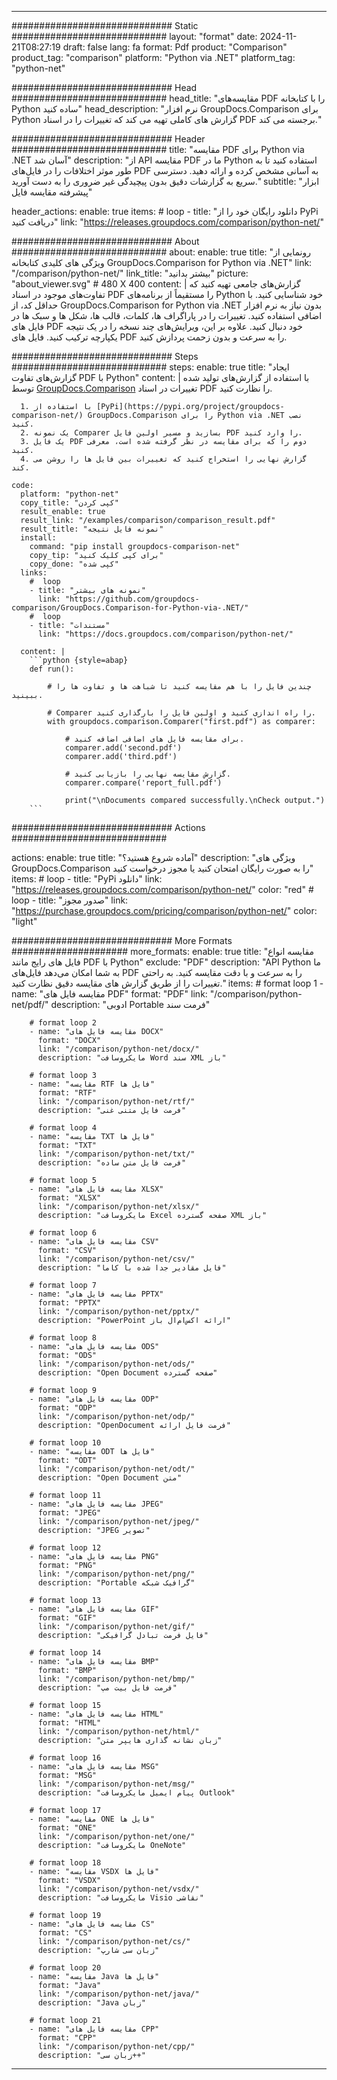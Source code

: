 
---
############################# Static ############################
layout: "format"
date:  2024-11-21T08:27:19
draft: false
lang: fa
format: Pdf
product: "Comparison"
product_tag: "comparison"
platform: "Python via .NET"
platform_tag: "python-net"

############################# Head ############################
head_title: "مقایسه‌های PDF را با کتابخانه Python ساده کنید"
head_description: "نرم افزار GroupDocs.Comparison برای Python گزارش های کاملی تهیه می کند که تغییرات را در اسناد PDF برجسته می کند."

############################# Header ############################
title: "مقایسه PDF برای Python via .NET آسان شد" 
description: "از API مقایسه PDF ما در Python استفاده کنید تا به طور موثر اختلافات را در فایل‌های PDF به آسانی مشخص کرده و ارائه دهید. دسترسی سریع به گزارشات دقیق بدون پیچیدگی غیر ضروری را به دست آورید."
subtitle: "ابزار پیشرفته مقایسه فایل" 

header_actions:
  enable: true
  items:
    #  loop
    - title: "دانلود رایگان خود را از PyPi دریافت کنید"
      link: "https://releases.groupdocs.com/comparison/python-net/"
      
############################# About ############################
about:
    enable: true
    title: "رونمایی از ویژگی های کلیدی کتابخانه GroupDocs.Comparison for Python via .NET"
    link: "/comparison/python-net/"
    link_title: "بیشتر بدانید"
    picture: "about_viewer.svg" # 480 X 400
    content: |
       گزارش‌های جامعی تهیه کنید که تفاوت‌های موجود در اسناد PDF را مستقیماً از برنامه‌های Python خود شناسایی کنید. با حداقل کد، از GroupDocs.Comparison for Python via .NET بدون نیاز به نرم افزار اضافی استفاده کنید. تغییرات را در پاراگراف ها، کلمات، قالب ها، شکل ها و سبک ها در فایل های PDF خود دنبال کنید. علاوه بر این، ویرایش‌های چند نسخه را در یک نتیجه یکپارچه ترکیب کنید. فایل های PDF را به سرعت و بدون زحمت پردازش کنید.

############################# Steps ############################
steps:
    enable: true
    title: "ایجاد گزارش‌های تفاوت PDF با Python"
    content: |
      با استفاده از گزارش‌های تولید شده توسط [GroupDocs.Comparison](https://products.groupdocs.com/comparison/python-net/) تغییرات در اسناد PDF را نظارت کنید.
      
      1. با استفاده از [PyPi](https://pypi.org/project/groupdocs-comparison-net/) GroupDocs.Comparison را برای Python via .NET نصب کنید.
      2. یک نمونه Comparer بسازید و مسیر اولین فایل PDF را وارد کنید.
      3. یک فایل PDF دوم را که برای مقایسه در نظر گرفته شده است، معرفی کنید.
      4. گزارش نهایی را استخراج کنید که تغییرات بین فایل ها را روشن می کند.
   
    code:
      platform: "python-net"
      copy_title: "کپی کردن"
      result_enable: true
      result_link: "/examples/comparison/comparison_result.pdf"
      result_title: "نمونه فایل نتیجه"
      install:
        command: "pip install groupdocs-comparison-net"
        copy_tip: "برای کپی کلیک کنید"
        copy_done: "کپی شده"
      links:
        #  loop
        - title: "نمونه های بیشتر"
          link: "https://github.com/groupdocs-comparison/GroupDocs.Comparison-for-Python-via-.NET/"
        #  loop
        - title: "مستندات"
          link: "https://docs.groupdocs.com/comparison/python-net/"
          
      content: |
        ```python {style=abap}
        def run():

            # چندین فایل را با هم مقایسه کنید تا شباهت ها و تفاوت ها را ببینید.

            # Comparer را راه اندازی کنید و اولین فایل را بارگذاری کنید.
            with groupdocs.comparison.Comparer("first.pdf") as comparer:

                # برای مقایسه فایل های اضافی اضافه کنید.
                comparer.add('second.pdf')
                comparer.add('third.pdf')

                # گزارش مقایسه نهایی را بازیابی کنید.
                comparer.compare('report_full.pdf')

                print("\nDocuments compared successfully.\nCheck output.")
        ```            

############################# Actions ############################

actions:
  enable: true
  title: "آماده شروع هستید؟"
  description: "ویژگی های GroupDocs.Comparison را به صورت رایگان امتحان کنید یا مجوز درخواست کنید"
  items:
    #  loop
    - title: "PyPi دانلود"
      link: "https://releases.groupdocs.com/comparison/python-net/"
      color: "red"
        #  loop
    - title: "صدور مجوز"
      link: "https://purchase.groupdocs.com/pricing/comparison/python-net/"
      color: "light"


############################# More Formats #####################
more_formats:
    enable: true
    title: "مقایسه انواع فایل های رایج مانند PDF با Python"
    exclude: "PDF"
    description: "API Python ما به شما امکان می‌دهد فایل‌های PDF را به سرعت و با دقت مقایسه کنید. به راحتی تغییرات را از طریق گزارش های مقایسه دقیق نظارت کنید."
    items: 
        # format loop 1
        - name: "مقایسه فایل های PDF"
          format: "PDF"
          link: "/comparison/python-net/pdf/"
          description: "ادوبی Portable فرمت سند"

        # format loop 2
        - name: "مقایسه فایل های DOCX"
          format: "DOCX"
          link: "/comparison/python-net/docx/"
          description: "مایکروسافت Word سند XML باز"

        # format loop 3
        - name: "مقایسه RTF فایل ها"
          format: "RTF"
          link: "/comparison/python-net/rtf/"
          description: "فرمت فایل متنی غنی"

        # format loop 4
        - name: "مقایسه TXT فایل ها"
          format: "TXT"
          link: "/comparison/python-net/txt/"
          description: "فرمت فایل متن ساده"

        # format loop 5
        - name: "مقایسه فایل های XLSX"
          format: "XLSX"
          link: "/comparison/python-net/xlsx/"
          description: "مایکروسافت Excel صفحه گسترده XML باز"

        # format loop 6
        - name: "مقایسه فایل های CSV"
          format: "CSV"
          link: "/comparison/python-net/csv/"
          description: "فایل مقادیر جدا شده با کاما"

        # format loop 7
        - name: "مقایسه فایل های PPTX"
          format: "PPTX"
          link: "/comparison/python-net/pptx/"
          description: "PowerPoint ارائه اکس‌ام‌ال باز"

        # format loop 8
        - name: "مقایسه فایل های ODS"
          format: "ODS"
          link: "/comparison/python-net/ods/"
          description: "Open Document صفحه گسترده"

        # format loop 9
        - name: "مقایسه فایل های ODP"
          format: "ODP"
          link: "/comparison/python-net/odp/"
          description: "OpenDocument فرمت فایل ارائه"

        # format loop 10
        - name: "مقایسه ODT فایل ها"
          format: "ODT"
          link: "/comparison/python-net/odt/"
          description: "Open Document متن"

        # format loop 11
        - name: "مقایسه فایل های JPEG"
          format: "JPEG"
          link: "/comparison/python-net/jpeg/"
          description: "JPEG تصویر"

        # format loop 12
        - name: "مقایسه فایل های PNG"
          format: "PNG"
          link: "/comparison/python-net/png/"
          description: "Portable گرافیک شبکه"

        # format loop 13
        - name: "مقایسه فایل های GIF"
          format: "GIF"
          link: "/comparison/python-net/gif/"
          description: "فایل فرمت تبادل گرافیکی"

        # format loop 14
        - name: "مقایسه فایل های BMP"
          format: "BMP"
          link: "/comparison/python-net/bmp/"
          description: "فرمت فایل بیت مپ"

        # format loop 15
        - name: "مقایسه فایل های HTML"
          format: "HTML"
          link: "/comparison/python-net/html/"
          description: "زبان نشانه گذاری هایپر متن"

        # format loop 16
        - name: "مقایسه فایل های MSG"
          format: "MSG"
          link: "/comparison/python-net/msg/"
          description: "پیام ایمیل مایکروسافت Outlook"

        # format loop 17
        - name: "مقایسه ONE فایل ها"
          format: "ONE"
          link: "/comparison/python-net/one/"
          description: "مایکروسافت OneNote"

        # format loop 18
        - name: "مقایسه VSDX فایل ها"
          format: "VSDX"
          link: "/comparison/python-net/vsdx/"
          description: "مایکروسافت Visio نقاشی"

        # format loop 19
        - name: "مقایسه فایل های CS"
          format: "CS"
          link: "/comparison/python-net/cs/"
          description: "زبان سی شارپ"

        # format loop 20
        - name: "مقایسه Java فایل ها"
          format: "Java"
          link: "/comparison/python-net/java/"
          description: "Java زبان"
          
        # format loop 21
        - name: "مقایسه فایل های CPP"
          format: "CPP"
          link: "/comparison/python-net/cpp/"
          description: "زبان سی++"
---